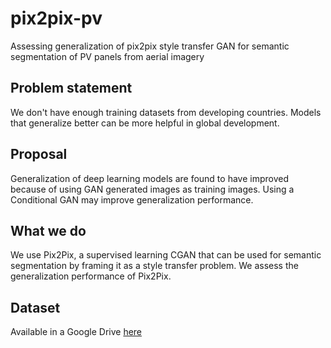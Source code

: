 # pix2pix-pv
Assessing generalization of pix2pix style transfer GAN for semantic segmentation of PV panels from aerial imagery

## Problem statement
We don't have enough training datasets from developing countries. Models that generalize better can be more helpful in global development.

## Proposal
Generalization of deep learning models are found to have improved because of using GAN generated images as training images. Using a Conditional GAN may improve generalization performance. 

## What we do
We use Pix2Pix, a supervised learning CGAN that can be used for semantic segmentation by framing it as a style transfer problem. We assess the generalization performance of Pix2Pix.

## Dataset 
Available in a Google Drive [here](https://drive.google.com/drive/folders/18IWSy52t_JZIyRpv403vBq7Vw1o-1rE9?usp=sharing)
